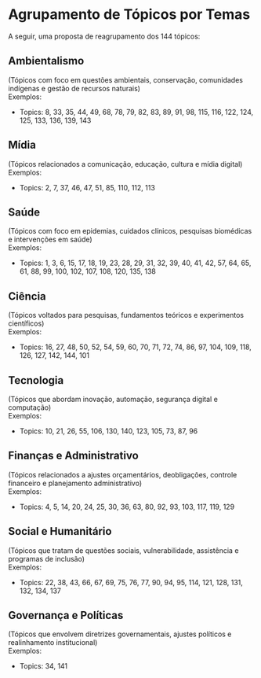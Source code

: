 # Agrupamento de Tópicos por Temas

A seguir, uma proposta de reagrupamento dos 144 tópicos:

## Ambientalismo
(Tópicos com foco em questões ambientais, conservação, comunidades indígenas e gestão de recursos naturais)  
Exemplos:  
- Topics: 8, 33, 35, 44, 49, 68, 78, 79, 82, 83, 89, 91, 98, 115, 116, 122, 124, 125, 133, 136, 139, 143

## Mídia
(Tópicos relacionados a comunicação, educação, cultura e mídia digital)  
Exemplos:  
- Topics: 2, 7, 37, 46, 47, 51, 85, 110, 112, 113

## Saúde
(Tópicos com foco em epidemias, cuidados clínicos, pesquisas biomédicas e intervenções em saúde)  
Exemplos:  
- Topics: 1, 3, 6, 15, 17, 18, 19, 23, 28, 29, 31, 32, 39, 40, 41, 42, 57, 64, 65, 61, 88, 99, 100, 102, 107, 108, 120, 135, 138

## Ciência
(Tópicos voltados para pesquisas, fundamentos teóricos e experimentos científicos)  
Exemplos:  
- Topics: 16, 27, 48, 50, 52, 54, 59, 60, 70, 71, 72, 74, 86, 97, 104, 109, 118, 126, 127, 142, 144, 101

## Tecnologia
(Tópicos que abordam inovação, automação, segurança digital e computação)  
Exemplos:  
- Topics: 10, 21, 26, 55, 106, 130, 140, 123, 105, 73, 87, 96

## Finanças e Administrativo
(Tópicos relacionados a ajustes orçamentários, deobligações, controle financeiro e planejamento administrativo)  
Exemplos:  
- Topics: 4, 5, 14, 20, 24, 25, 30, 36, 63, 80, 92, 93, 103, 117, 119, 129

## Social e Humanitário
(Tópicos que tratam de questões sociais, vulnerabilidade, assistência e programas de inclusão)  
Exemplos:  
- Topics: 22, 38, 43, 66, 67, 69, 75, 76, 77, 90, 94, 95, 114, 121, 128, 131, 132, 134, 137

## Governança e Políticas
(Tópicos que envolvem diretrizes governamentais, ajustes políticos e realinhamento institucional)  
Exemplos:  
- Topics: 34, 141


